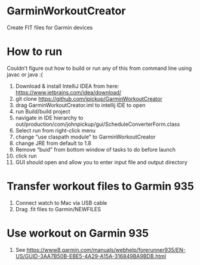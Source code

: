 # GarminWorkoutCreator
Create FIT files for Garmin devices

# How to run

Couldn’t figure out how to build or run any of this from command line using javac or java :(

1. Download & install IntelliJ IDEA from here: https://www.jetbrains.com/idea/download/
2. git clone https://github.com/jpickup/GarminWorkoutCreator
3. drag GarminWorkoutCreator.iml to intellij IDE to open
4. run Build/build project
5. navigate in IDE hierarchy to out/production/com/johnpickup/gui/ScheduleConverterForm.class
6. Select run from right-click menu
7. change “use claspath module” to GarminWorkoutCreator
8. change JRE from default to 1.8
9. Remove “buid” from bottom window of tasks to do before launch
10. click run
11. GUI should open and allow you to enter input file and output directory

# Transfer workout files to Garmin 935
1. Connect watch to Mac via USB cable
2. Drag .fit files to Garmin/NEWFILES

# Use workout on Garmin 935
1. See https://www8.garmin.com/manuals/webhelp/forerunner935/EN-US/GUID-3AA7B50B-EBE5-4A29-A15A-316849BA9BDB.html
